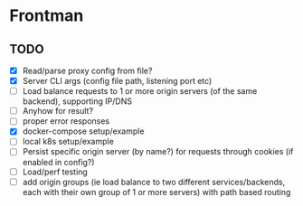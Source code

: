 # Frontman

## TODO
- [x] Read/parse proxy config from file?
- [x] Server CLI args (config file path, listening port etc)
- [ ] Load balance requests to 1 or more origin servers (of the same backend), supporting IP/DNS
- [ ] Anyhow for result?
- [ ] proper error responses
- [x] docker-compose setup/example
- [ ] local k8s setup/example
- [ ] Persist specific origin server (by name?) for requests through cookies (if enabled in config?)
- [ ] Load/perf testing
- [ ] add origin groups (ie load balance to two different services/backends, each with their own group of 1 or more servers) with path based routing
